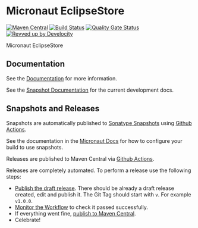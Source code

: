 <!-- Checklist: https://github.com/micronaut-projects/micronaut-core/wiki/New-Module-Checklist -->

# Micronaut EclipseStore

[![Maven Central](https://img.shields.io/maven-central/v/io.micronaut.eclipsestore/micronaut-eclipsestore.svg?label=Maven%20Central)](https://search.maven.org/search?q=g:%22io.micronaut.eclipsestore%22%20AND%20a:%22micronaut-eclipsestore%22)
[![Build Status](https://github.com/micronaut-projects/micronaut-eclipsestore/workflows/Java%20CI/badge.svg)](https://github.com/micronaut-projects/micronaut-project-template/actions)
[![Quality Gate Status](https://sonarcloud.io/api/project_badges/measure?project=micronaut-projects_micronaut-eclipsestore&metric=alert_status)](https://sonarcloud.io/summary/new_code?id=micronaut-projects_micronaut-eclipsestore)
[![Revved up by Develocity](https://img.shields.io/badge/Revved%20up%20by-Develocity-06A0CE?logo=Gradle&labelColor=02303A)](https://ge.micronaut.io/scans)

Micronaut EclipseStore

## Documentation

See the [Documentation](https://micronaut-projects.github.io/micronaut-eclipsestore/latest/guide/) for more information.

See the [Snapshot Documentation](https://micronaut-projects.github.io/micronaut-eclipsestore/snapshot/guide/) for the current development docs.

<!-- ## Examples

Examples can be found in the [examples](https://github.com/micronaut-projects/micronaut-eclipsestore/tree/master/examples) directory. -->

## Snapshots and Releases

Snapshots are automatically published to [Sonatype Snapshots](https://s01.oss.sonatype.org/content/repositories/snapshots/io/micronaut/) using [Github Actions](https://github.com/micronaut-projects/micronaut-eclipsestore/actions).

See the documentation in the [Micronaut Docs](https://docs.micronaut.io/latest/guide/index.html#usingsnapshots) for how to configure your build to use snapshots.

Releases are published to Maven Central via [Github Actions](https://github.com/micronaut-projects/micronaut-eclipsestore/actions).

Releases are completely automated. To perform a release use the following steps:

* [Publish the draft release](https://github.com/micronaut-projects/micronaut-eclipsestore/releases). There should be already a draft release created, edit and publish it. The Git Tag should start with `v`. For example `v1.0.0`.
* [Monitor the Workflow](https://github.com/micronaut-projects/micronaut-eclipsestore/actions?query=workflow%3ARelease) to check it passed successfully.
* If everything went fine, [publish to Maven Central](https://github.com/micronaut-projects/micronaut-eclipsestore/actions?query=workflow%3A"Maven+Central+Sync").
* Celebrate!